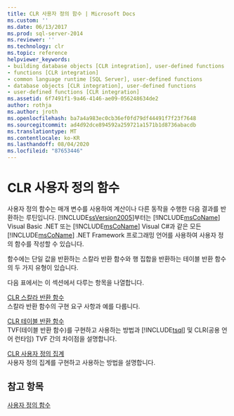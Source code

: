 ```yaml
---
title: CLR 사용자 정의 함수 | Microsoft Docs
ms.custom: ''
ms.date: 06/13/2017
ms.prod: sql-server-2014
ms.reviewer: ''
ms.technology: clr
ms.topic: reference
helpviewer_keywords:
- building database objects [CLR integration], user-defined functions
- functions [CLR integration]
- common language runtime [SQL Server], user-defined functions
- database objects [CLR integration], user-defined functions
- user-defined functions [CLR integration]
ms.assetid: 6f7491f1-9a46-4146-ae09-056248634de2
author: rothja
ms.author: jroth
ms.openlocfilehash: ba7a4a983ec0cb36ef0fd79df44491f7f23f7648
ms.sourcegitcommit: ad4d92dce894592a259721a1571b1d8736abacdb
ms.translationtype: MT
ms.contentlocale: ko-KR
ms.lasthandoff: 08/04/2020
ms.locfileid: "87653446"
---
```

# <a name="clr-user-defined-functions"></a>CLR 사용자 정의 함수
  사용자 정의 함수는 매개 변수를 사용하여 계산이나 다른 동작을 수행한 다음 결과를 반환하는 루틴입니다. [!INCLUDE[ssVersion2005](../../includes/ssversion2005-md.md)]부터는 [!INCLUDE[msCoName](../../includes/msconame-md.md)] Visual Basic .NET 또는 [!INCLUDE[msCoName](../../includes/msconame-md.md)] Visual C#과 같은 모든 [!INCLUDE[msCoName](../../includes/msconame-md.md)] .NET Framework 프로그래밍 언어를 사용하여 사용자 정의 함수를 작성할 수 있습니다.  
  
 함수에는 단일 값을 반환하는 스칼라 반환 함수와 행 집합을 반환하는 테이블 반환 함수의 두 가지 유형이 있습니다.  
  
 다음 표에서는 이 섹션에서 다루는 항목을 나열합니다.  
  
 [CLR 스칼라 반환 함수](clr-scalar-valued-functions.md)  
 스칼라 반환 함수의 구현 요구 사항과 예를 다룹니다.  
  
 [CLR 테이블 반환 함수](clr-table-valued-functions.md)  
 TVF(테이블 반환 함수)를 구현하고 사용하는 방법과 [!INCLUDE[tsql](../../includes/tsql-md.md)] 및 CLR(공용 언어 런타임) TVF 간의 차이점을 설명합니다.  
  
 [CLR 사용자 정의 집계](clr-user-defined-aggregates.md)  
 사용자 정의 집계를 구현하고 사용하는 방법을 설명합니다.  
  
## <a name="see-also"></a>참고 항목  
 [사용자 정의 함수](../user-defined-functions/user-defined-functions.md)  
  
  
